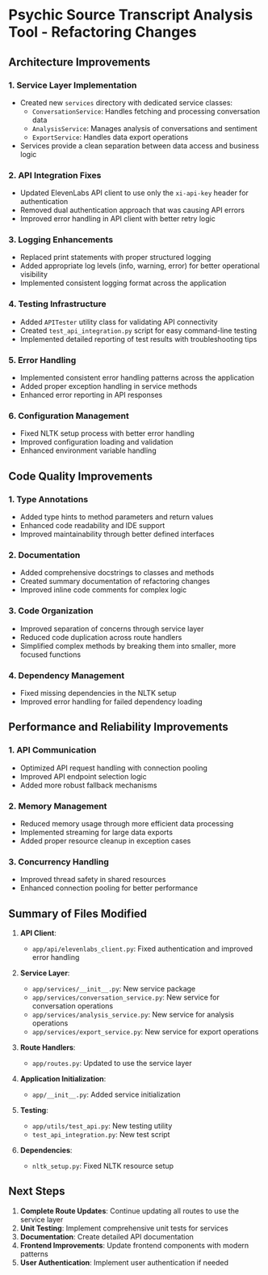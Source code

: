 # Psychic Source Transcript Analysis Tool - Refactoring Changes

## Architecture Improvements

### 1. Service Layer Implementation
- Created new `services` directory with dedicated service classes:
  - `ConversationService`: Handles fetching and processing conversation data
  - `AnalysisService`: Manages analysis of conversations and sentiment
  - `ExportService`: Handles data export operations
- Services provide a clean separation between data access and business logic

### 2. API Integration Fixes
- Updated ElevenLabs API client to use only the `xi-api-key` header for authentication
- Removed dual authentication approach that was causing API errors
- Improved error handling in API client with better retry logic

### 3. Logging Enhancements
- Replaced print statements with proper structured logging
- Added appropriate log levels (info, warning, error) for better operational visibility
- Implemented consistent logging format across the application

### 4. Testing Infrastructure
- Added `APITester` utility class for validating API connectivity
- Created `test_api_integration.py` script for easy command-line testing
- Implemented detailed reporting of test results with troubleshooting tips

### 5. Error Handling
- Implemented consistent error handling patterns across the application
- Added proper exception handling in service methods
- Enhanced error reporting in API responses

### 6. Configuration Management
- Fixed NLTK setup process with better error handling
- Improved configuration loading and validation
- Enhanced environment variable handling

## Code Quality Improvements

### 1. Type Annotations
- Added type hints to method parameters and return values
- Enhanced code readability and IDE support
- Improved maintainability through better defined interfaces

### 2. Documentation
- Added comprehensive docstrings to classes and methods
- Created summary documentation of refactoring changes
- Improved inline code comments for complex logic

### 3. Code Organization
- Improved separation of concerns through service layer
- Reduced code duplication across route handlers
- Simplified complex methods by breaking them into smaller, more focused functions

### 4. Dependency Management
- Fixed missing dependencies in the NLTK setup
- Improved error handling for failed dependency loading

## Performance and Reliability Improvements

### 1. API Communication
- Optimized API request handling with connection pooling
- Improved API endpoint selection logic
- Added more robust fallback mechanisms

### 2. Memory Management
- Reduced memory usage through more efficient data processing
- Implemented streaming for large data exports
- Added proper resource cleanup in exception cases

### 3. Concurrency Handling
- Improved thread safety in shared resources
- Enhanced connection pooling for better performance

## Summary of Files Modified

1. **API Client**:
   - `app/api/elevenlabs_client.py`: Fixed authentication and improved error handling

2. **Service Layer**:
   - `app/services/__init__.py`: New service package
   - `app/services/conversation_service.py`: New service for conversation operations
   - `app/services/analysis_service.py`: New service for analysis operations
   - `app/services/export_service.py`: New service for export operations

3. **Route Handlers**:
   - `app/routes.py`: Updated to use the service layer

4. **Application Initialization**:
   - `app/__init__.py`: Added service initialization

5. **Testing**:
   - `app/utils/test_api.py`: New testing utility
   - `test_api_integration.py`: New test script

6. **Dependencies**:
   - `nltk_setup.py`: Fixed NLTK resource setup

## Next Steps

1. **Complete Route Updates**: Continue updating all routes to use the service layer
2. **Unit Testing**: Implement comprehensive unit tests for services
3. **Documentation**: Create detailed API documentation
4. **Frontend Improvements**: Update frontend components with modern patterns
5. **User Authentication**: Implement user authentication if needed 
